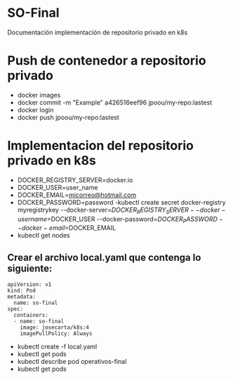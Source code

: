 # SO-Final
Documentación implementación de repositorio privado en k8s

# Push de contenedor a repositorio privado

- docker images
- docker commit -m "Example" a426516eef96 jpoou/my-repo:lastest
- docker login
- docker push jpoou/my-repo:lastest

# Implementacion del repositorio privado en k8s

- DOCKER_REGISTRY_SERVER=docker.io
- DOCKER_USER=user_name
- DOCKER_EMAIL=micorreo@hotmail.com
- DOCKER_PASSWORD=password
 -kubectl create secret docker-registry myregistrykey   --docker-server=$DOCKER_REGISTRY_SERVER   --docker-username=$DOCKER_USER   --docker-password=$DOCKER_PASSWORD   --docker-email=$DOCKER_EMAIL
- kubectl get nodes
## Crear el archivo local.yaml que contenga lo siguiente:

```
apiVersion: v1
kind: Pod
metadata:
  name: so-final
spec:
  containers:
  - name: so-final
    image: josecarta/k8s:4
	imagePullPolicy: Always
```
- kubectl create -f local.yaml 
- kubectl get pods
- kubectl describe pod operativos-final
- kubectl get pods
